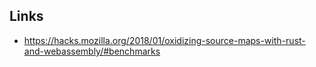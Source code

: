 ## Links
- https://hacks.mozilla.org/2018/01/oxidizing-source-maps-with-rust-and-webassembly/#benchmarks
